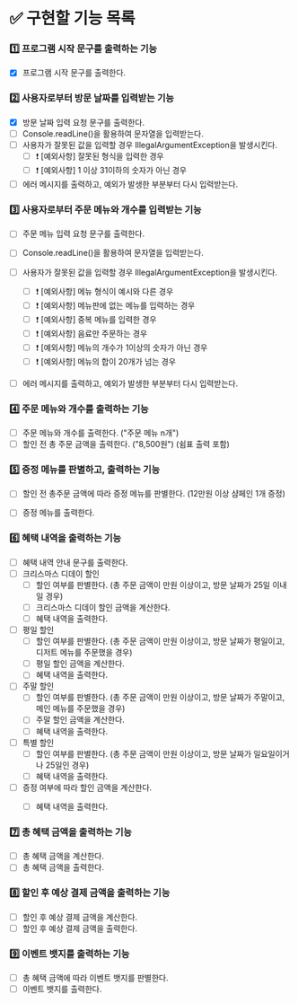 # ✅ 구현할 기능 목록

### 1️⃣ 프로그램 시작 문구를 출력하는 기능

- [x] 프로그램 시작 문구를 출력한다.

### 2️⃣ 사용자로부터 방문 날짜를 입력받는 기능

- [x] 방문 날짜 입력 요청 문구를 출력한다.
- [ ] Console.readLine()을 활용하여 문자열을 입력받는다.
- [ ] 사용자가 잘못된 값을 입력할 경우 IllegalArgumentException을 발생시킨다.
    - [ ] ❗️ [예외사항] 잘못된 형식을 입력한 경우 
    - [ ] ❗️ [예외사항] 1 이상 31이하의 숫자가 아닌 경우
- [ ] 에러 메시지를 출력하고, 예외가 발생한 부분부터 다시 입력받는다.

### 3️⃣ 사용자로부터 주문 메뉴와 개수를 입력받는 기능

- [ ] 주문 메뉴 입력 요청 문구를 출력한다.
- [ ] Console.readLine()을 활용하여 문자열을 입력받는다.
- [ ] 사용자가 잘못된 값을 입력할 경우 IllegalArgumentException을 발생시킨다.
    - [ ] ❗️ [예외사항] 메뉴 형식이 예시와 다른 경우
    - [ ] ❗️ [예외사항] 메뉴판에 없는 메뉴를 입력하는 경우
    - [ ] ❗️ [예외사항] 중복 메뉴를 입력한 경우
    - [ ] ❗️ [예외사항] 음료만 주문하는 경우
    - [ ] ❗️ [예외사항] 메뉴의 개수가 1이상의 숫자가 아닌 경우
    - [ ] ❗️ [예외사항] 메뉴의 합이 20개가 넘는 경우
- [ ] 에러 메시지를 출력하고, 예외가 발생한 부분부터 다시 입력받는다.


### 4️⃣ 주문 메뉴와 개수를 출력하는 기능

- [ ] 주문 메뉴와 개수를 출력한다. ("주문 메뉴 n개")
- [ ] 할인 전 총 주문 금액을 출력한다. ("8,500원") (쉼표 출력 포함)

### 5️⃣ 증정 메뉴를 판별하고, 출력하는 기능

- [ ] 할인 전 총주문 금액에 따라 증정 메뉴를 판별한다. (12만원 이상 샴페인 1개 증정)
- [ ] 증정 메뉴를 출력한다.


### 6️⃣ 혜택 내역을 출력하는 기능
- [ ] 혜택 내역 안내 문구를 출력한다.
- [ ] 크리스마스 디데이 할인 
    - [ ] 할인 여부를 판별한다. (총 주문 금액이 만원 이상이고, 방문 날짜가 25일 이내일 경우)
    - [ ] 크리스마스 디데이 할인 금액을 계산한다.
    - [ ] 혜택 내역을 출력한다.
- [ ] 평일 할인
    - [ ] 할인 여부를 판별한다. (총 주문 금액이 만원 이상이고, 방문 날짜가 평일이고, 디저트 메뉴를 주문했을 경우)
    - [ ] 평일 할인 금액을 계산한다.
  - [ ] 혜택 내역을 출력한다.
- [ ] 주말 할인
    - [ ] 할인 여부를 판별한다. (총 주문 금액이 만원 이상이고, 방문 날짜가 주말이고, 메인 메뉴를 주문했을 경우)
    - [ ] 주말 할인 금액을 계산한다.
    - [ ] 혜택 내역을 출력한다.
- [ ] 특별 할인
    - [ ] 할인 여부를 판별한다. (총 주문 금액이 만원 이상이고, 방문 날짜가 일요일이거나 25일인 경우)
    - [ ] 혜택 내역을 출력한다.
- [ ] 증정 여부에 따라 할인 금액을 계산한다.
    - [ ] 혜택 내역을 출력한다.


### 7️⃣ 총 혜택 금액을 출력하는 기능 

- [ ] 총 혜택 금액을 계산한다.
- [ ] 총 혜택 금액을 출력한다.

### 8️⃣ 할인 후 예상 결제 금액을 출력하는 기능

- [ ] 할인 후 예상 결제 금액을 계산한다.
- [ ] 할인 후 예상 결제 금액을 출력한다.

### 9️⃣ 이벤트 뱃지를 출력하는 기능

- [ ] 총 혜택 금액에 따라 이벤트 뱃지를 판별한다.
- [ ] 이벤트 뱃지를 출력한다.